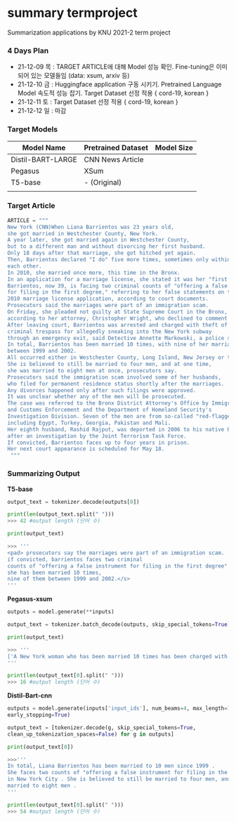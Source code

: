 # summary termproject
Summarization applications by KNU 2021-2 term project

### 4 Days Plan

- 21-12-09 목 : TARGET ARTICLE에 대해 Model 성능 확인. Fine-tuning은 이미 되어 있는 모델들임 (data: xsum, arxiv 등)
- 21-12-10 금 : Huggingface application 구동 시키기. Pretrained Language Model 속도적 성능 잡기. Target Dataset 선정 적용 { cord-19, korean }
- 21-12-11 토 : Target Dataset 선정 적용 { cord-19, korean }
- 21-12-12 일 :  마감


### Target Models

| Model Name | Pretrained Dataset | Model Size |
| --- | --- | --- |
| Distil-BART-LARGE | CNN News Article |  |
| Pegasus | XSum |  |
| T5-base | - (Original) |  |
|  |  |  |


### Target Article

```python
ARTICLE = """ 
New York (CNN)When Liana Barrientos was 23 years old, 
she got married in Westchester County, New York. 
A year later, she got married again in Westchester County, 
but to a different man and without divorcing her first husband.
Only 18 days after that marriage, she got hitched yet again. 
Then, Barrientos declared "I do" five more times, sometimes only within two weeks of 
each other.
In 2010, she married once more, this time in the Bronx. 
In an application for a marriage license, she stated it was her "first and only" marriage.
Barrientos, now 39, is facing two criminal counts of "offering a false instrument 
for filing in the first degree," referring to her false statements on the
2010 marriage license application, according to court documents.
Prosecutors said the marriages were part of an immigration scam.
On Friday, she pleaded not guilty at State Supreme Court in the Bronx, 
according to her attorney, Christopher Wright, who declined to comment further.
After leaving court, Barrientos was arrested and charged with theft of service and 
criminal trespass for allegedly sneaking into the New York subway 
through an emergency exit, said Detective Annette Markowski, a police spokeswoman. 
In total, Barrientos has been married 10 times, with nine of her marriages occurring 
between 1999 and 2002.
All occurred either in Westchester County, Long Island, New Jersey or the Bronx. 
She is believed to still be married to four men, and at one time, 
she was married to eight men at once, prosecutors say.
Prosecutors said the immigration scam involved some of her husbands, 
who filed for permanent residence status shortly after the marriages.
Any divorces happened only after such filings were approved. 
It was unclear whether any of the men will be prosecuted.
The case was referred to the Bronx District Attorney's Office by Immigration 
and Customs Enforcement and the Department of Homeland Security's
Investigation Division. Seven of the men are from so-called "red-flagged" countries, 
including Egypt, Turkey, Georgia, Pakistan and Mali.
Her eighth husband, Rashid Rajput, was deported in 2006 to his native Pakistan 
after an investigation by the Joint Terrorism Task Force.
If convicted, Barrientos faces up to four years in prison.  
Her next court appearance is scheduled for May 18.
 """
```

### Summarizing Output

**T5-base**

```python
output_text = tokenizer.decode(outputs[0])

print(len(output_text.split(" ")))
>>> 42 #output length (단어 수)

print(output_text)

>>> ''' 
<pad> prosecutors say the marriages were part of an immigration scam. 
if convicted, barrientos faces two criminal 
counts of "offering a false instrument for filing in the first degree" 
she has been married 10 times, 
nine of them between 1999 and 2002.</s>
'''
```

**Pegasus-xsum**

```python
outputs = model.generate(**inputs)

output_text = tokenizer.batch_decode(outputs, skip_special_tokens=True)

print(output_text) 

>>> '''
['A New York woman who has been married 10 times has been charged with marriage fraud.']
'''

print(len(output_text[0].split(" ")))
>>> 16 #output length (단어 수) 

```

**Distil-Bart-cnn**

```python
outputs = model.generate(inputs['input_ids'], num_beams=4, max_length=150, 
early_stopping=True)

output_text = [tokenizer.decode(g, skip_special_tokens=True, 
clean_up_tokenization_spaces=False) for g in outputs]

print(output_text[0])

>>>'''
In total, Liana Barrientos has been married to 10 men since 1999 . 
She faces two counts of "offering a false instrument for filing in the first degree" 
in New York City . She is believed to still be married to four men, and at one time was 
married to eight men .
'''

print(len(output_text[0].split(" ")))
>>> 54 #output length (단어 수)
```
